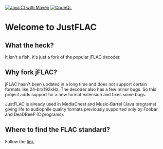 [![Java CI with Maven](https://github.com/umjammer/JustFLAC/actions/workflows/maven.yml/badge.svg)](https://github.com/umjammer/JustFLAC/actions/workflows/maven.yml)
[![CodeQL](https://github.com/umjammer/JustFLAC/actions/workflows/codeql.yml/badge.svg)](https://github.com/umjammer/JustFLAC/actions/workflows/codeql.yml)

Welcome to JustFLAC
===================

What the heck?
--------------

It isn't a fish, it's just a fork of the popular jFLAC decoder. 

Why fork jFLAC?
---------------

jFLAC hasn't been updated in a long time and does not support certain formats like 24-bit/192kHz. The decoder also has a few minor bugs. So this project adds support for a new format extension and fixes some bugs.

JustFLAC is already used in MediaChest and Music-Barrel (Java programs) giving life to audiophile quality formats previously supported only by Foobar and DeaDBeeF (C programs).

Where to find the FLAC standard?
--------------------------------

Follow the [link](https://www.xiph.org/flac/format.html).
